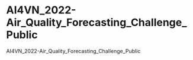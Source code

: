 # AI4VN_2022-Air_Quality_Forecasting_Challenge_Public
 AI4VN_2022-Air_Quality_Forecasting_Challenge_Public
